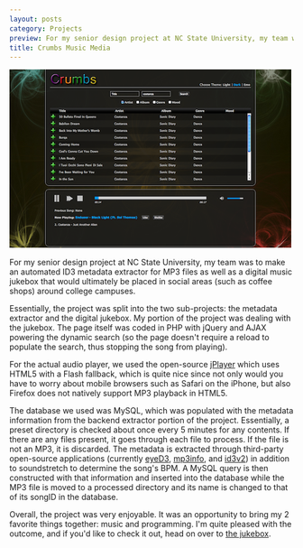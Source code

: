 ```yaml
---
layout: posts
category: Projects
preview: For my senior design project at NC State University, my team was to make an automated ID3 metadata extractor for MP3 files as well as a digital music jukebox that would ultimately be placed in social areas (such as coffee shops) around college campuses.
title: Crumbs Music Media
---
```


![Crumbs Jukebox](/images/crumbs-small.png)

For my senior design project at NC State University, my team was to make an automated ID3 metadata extractor for MP3 files as well as a digital music jukebox that would ultimately be placed in social areas (such as coffee shops) around college campuses.

Essentially, the project was split into the two sub-projects: the metadata extractor and the digital jukebox. My portion of the project was dealing with the jukebox. The page itself was coded in PHP with jQuery and AJAX powering the dynamic search (so the page doesn't require a reload to populate the search, thus stopping the song from playing).

For the actual audio player, we used the open-source [jPlayer](http://www.jplayer.org/) which uses HTML5 with a Flash fallback, which is quite nice since not only would you have to worry about mobile browsers such as Safari on the iPhone, but also Firefox does not natively support MP3 playback in HTML5.

The database we used was MySQL, which was populated with the metadata information from the backend extractor portion of the project. Essentially, a preset directory is checked about once every 5 minutes for any contents. If there are any files present, it goes through each file to process. If the file is not an MP3, it is discarded. The metadata is extracted through third-party open-source applications (currently [eyeD3](http://eyed3.nicfit.net/), [mp3info](http://www.ibiblio.org/mp3info/), and [id3v2](http://www.id3.org/)) in addition to soundstretch to determine the song's BPM. A MySQL query is then constructed with that information and inserted into the database while the MP3 file is moved to a processed directory and its name is changed to that of its songID in the database.

Overall, the project was very enjoyable. It was an opportunity to bring my 2 favorite things together: music and programming. I'm quite pleased with the outcome, and if you'd like to check it out, head on over to [the jukebox](http://crumbs.codersmanifesto.com/).